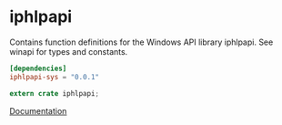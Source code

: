 # iphlpapi #
Contains function definitions for the Windows API library iphlpapi. See winapi for types and constants.

```toml
[dependencies]
iphlpapi-sys = "0.0.1"
```

```rust
extern crate iphlpapi;
```

[Documentation](https://retep998.github.io/doc/winapi/iphlpapi/)
